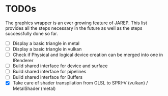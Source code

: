# TODOs

The graphics wrapper is an ever growing feature of JAREP. This list provides all the steps necessary in the future
as well as the steps successfully done so far.

-[ ] Display a basic triangle in metal
-[ ] Display a basic triangle in vulkan
-[ ] Check if Physical and logical device creation can be merged into one in IRenderer
-[ ] Build shared interface for device and surface
-[ ] Build shared interface for pipelines
-[ ] Build shared interface for Buffers
-[x] Take care of shader transpilation from GLSL to SPRI-V (vulkan) / MetalShader (metal)